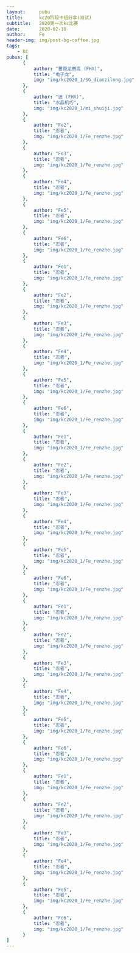 ```yaml
---
layout:     pubu
title:      kc20阶段卡组分享(测试)
subtitle:   2020第一次kc比赛
date:       2020-02-10
author:     Fe
header-img: img/post-bg-coffee.jpg
tags:
    - KC
pubus: [
      {
          author: "蔷薇龙赛高 (FHX)",
          title: "电子龙",
          img: "img/kc2020_1/SG_dianzilong.jpg"
      },
      {
          author: "迷 (FHX)",
          title: "水晶机巧",
          img: "img/kc2020_1/mi_shuiji.jpg"
      },
      {
          author: "Fe2",
          title: "忍者",
          img: "img/kc2020_1/Fe_renzhe.jpg"
      },
      {
          author: "Fe3",
          title: "忍者",
          img: "img/kc2020_1/Fe_renzhe.jpg"
      },
      {
          author: "Fe4",
          title: "忍者",
          img: "img/kc2020_1/Fe_renzhe.jpg"
      },
      {
          author: "Fe5",
          title: "忍者",
          img: "img/kc2020_1/Fe_renzhe.jpg"
      },
      {
          author: "Fe6",
          title: "忍者",
          img: "img/kc2020_1/Fe_renzhe.jpg"
      },
      {
          author: "Fe1",
          title: "忍者",
          img: "img/kc2020_1/Fe_renzhe.jpg"
      },
      {
          author: "Fe2",
          title: "忍者",
          img: "img/kc2020_1/Fe_renzhe.jpg"
      },
      {
          author: "Fe3",
          title: "忍者",
          img: "img/kc2020_1/Fe_renzhe.jpg"
      },
      {
          author: "Fe4",
          title: "忍者",
          img: "img/kc2020_1/Fe_renzhe.jpg"
      },
      {
          author: "Fe5",
          title: "忍者",
          img: "img/kc2020_1/Fe_renzhe.jpg"
      },
      {
          author: "Fe6",
          title: "忍者",
          img: "img/kc2020_1/Fe_renzhe.jpg"
      },
      {
          author: "Fe1",
          title: "忍者",
          img: "img/kc2020_1/Fe_renzhe.jpg"
      },
      {
          author: "Fe2",
          title: "忍者",
          img: "img/kc2020_1/Fe_renzhe.jpg"
      },
      {
          author: "Fe3",
          title: "忍者",
          img: "img/kc2020_1/Fe_renzhe.jpg"
      },
      {
          author: "Fe4",
          title: "忍者",
          img: "img/kc2020_1/Fe_renzhe.jpg"
      },
      {
          author: "Fe5",
          title: "忍者",
          img: "img/kc2020_1/Fe_renzhe.jpg"
      },
      {
          author: "Fe6",
          title: "忍者",
          img: "img/kc2020_1/Fe_renzhe.jpg"
      },
      {
          author: "Fe1",
          title: "忍者",
          img: "img/kc2020_1/Fe_renzhe.jpg"
      },
      {
          author: "Fe2",
          title: "忍者",
          img: "img/kc2020_1/Fe_renzhe.jpg"
      },
      {
          author: "Fe3",
          title: "忍者",
          img: "img/kc2020_1/Fe_renzhe.jpg"
      },
      {
          author: "Fe4",
          title: "忍者",
          img: "img/kc2020_1/Fe_renzhe.jpg"
      },
      {
          author: "Fe5",
          title: "忍者",
          img: "img/kc2020_1/Fe_renzhe.jpg"
      },
      {
          author: "Fe6",
          title: "忍者",
          img: "img/kc2020_1/Fe_renzhe.jpg"
      },
      {
          author: "Fe1",
          title: "忍者",
          img: "img/kc2020_1/Fe_renzhe.jpg"
      },
      {
          author: "Fe2",
          title: "忍者",
          img: "img/kc2020_1/Fe_renzhe.jpg"
      },
      {
          author: "Fe3",
          title: "忍者",
          img: "img/kc2020_1/Fe_renzhe.jpg"
      },
      {
          author: "Fe4",
          title: "忍者",
          img: "img/kc2020_1/Fe_renzhe.jpg"
      },
      {
          author: "Fe5",
          title: "忍者",
          img: "img/kc2020_1/Fe_renzhe.jpg"
      },
      {
          author: "Fe6",
          title: "忍者",
          img: "img/kc2020_1/Fe_renzhe.jpg"
      }
]
---
```

